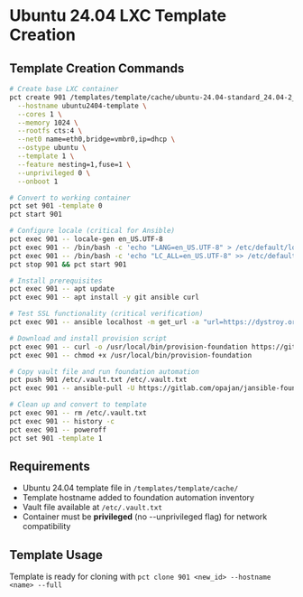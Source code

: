 # Ubuntu 24.04 LXC Template Creation

## Template Creation Commands

```bash
# Create base LXC container
pct create 901 /templates/template/cache/ubuntu-24.04-standard_24.04-2_amd64.tar.zst \
  --hostname ubuntu2404-template \
  --cores 1 \
  --memory 1024 \
  --rootfs cts:4 \
  --net0 name=eth0,bridge=vmbr0,ip=dhcp \
  --ostype ubuntu \
  --template 1 \
  --feature nesting=1,fuse=1 \
  --unprivileged 0 \
  --onboot 1

# Convert to working container
pct set 901 -template 0
pct start 901

# Configure locale (critical for Ansible)
pct exec 901 -- locale-gen en_US.UTF-8
pct exec 901 -- /bin/bash -c 'echo "LANG=en_US.UTF-8" > /etc/default/locale'
pct exec 901 -- /bin/bash -c 'echo "LC_ALL=en_US.UTF-8" >> /etc/default/locale'
pct stop 901 && pct start 901

# Install prerequisites
pct exec 901 -- apt update
pct exec 901 -- apt install -y git ansible curl

# Test SSL functionality (critical verification)
pct exec 901 -- ansible localhost -m get_url -a "url=https://dystroy.org/dysk/download/x86_64-linux/dysk dest=/tmp/ssl_test mode=0755" -c local

# Download and install provision script
pct exec 901 -- curl -o /usr/local/bin/provision-foundation https://gitlab.com/opajan/jansible-foundation/-/raw/main/scripts/provision.sh
pct exec 901 -- chmod +x /usr/local/bin/provision-foundation

# Copy vault file and run foundation automation
pct push 901 /etc/.vault.txt /etc/.vault.txt
pct exec 901 -- ansible-pull -U https://gitlab.com/opajan/jansible-foundation.git playbooks/foundation.yml

# Clean up and convert to template
pct exec 901 -- rm /etc/.vault.txt
pct exec 901 -- history -c
pct exec 901 -- poweroff
pct set 901 -template 1
```

## Requirements

- Ubuntu 24.04 template file in `/templates/template/cache/`
- Template hostname added to foundation automation inventory
- Vault file available at `/etc/.vault.txt`
- Container must be **privileged** (no --unprivileged flag) for network compatibility

## Template Usage

Template is ready for cloning with `pct clone 901 <new_id> --hostname <name> --full`
